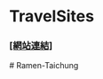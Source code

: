 # TravelSites

### [[網站連結]](https://kuaruou.github.io/TravelSites/) ###
#   R a m e n - T a i c h u n g  
 